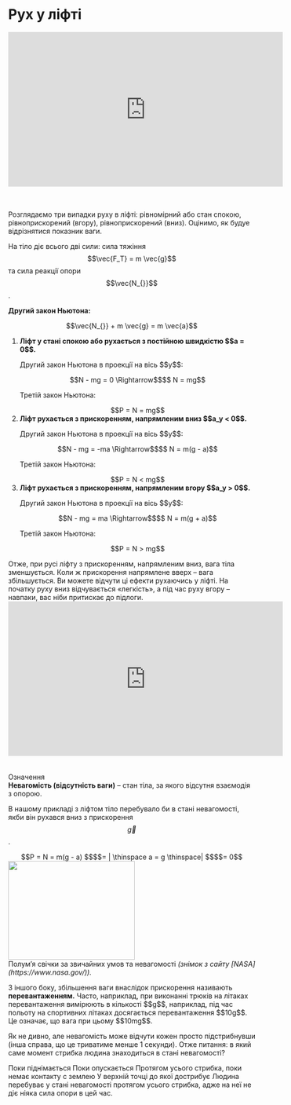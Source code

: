 # Рух у лiфтi

<div class="fluidMedia">
<iframe width="560" height="315" src="https://www.youtube.com/embed/ffDSJQCOd6I" frameborder="0" allowfullscreen></iframe>
</div>
<div class="popup">
</div>

<br>
<br>

Розглядаємо три випадки руху в лiфтi: рiвномiрний або стан спокою, рiвноприскорений (вгору), рiвноприскорений (вниз). Оцiнимо, як будуе вiдрiзнятися показник ваги.

На тiло дiє всього двi сили: сила тяжiння $$\vec{F_Т} = m \vec{g}$$ та сила реакцiї опори $$\vec{N_{}}$$.

<b>Другий закон Ньютона:</b>

<div class="space" align="center">$$\vec{N_{}} + m \vec{g} = m \vec{a}$$</div>

<ol>
<li>
<span class="p1"><b>Лiфт у станi спокою або рухається з постiйною швидкiстю $$a = 0$$.</b></span>

<p class="p3">Другий закон Ньютона в проекцiї на вісь $$y$$:</p>

<div class="space" align="center">$$N - mg = 0 \Rightarrow$$$$ N = mg$$</div>

Третiй закон Ньютона:

<div class="space" align="center">$$P = N = mg$$</div>
</li>
<li>
<span class="p1"><b>Лiфт рухається з прискоренням, напрямленим вниз $$a_y < 0$$.</b></span>

<p class="p3">Другий закон Ньютона в проекцiї на вісь $$y$$:</p>

<div class="center" align="center">$$N - mg = -ma \Rightarrow$$$$ N = m(g - a)$$</div>

Третiй закон Ньютона:

<div class="space" align="center">$$P = N < mg$$</div>
</li>

<li>
<span class="p1"><b>Лiфт рухається з прискоренням, напрямленим вгору $$a_y > 0$$.</b></span>

<p class="p3">Другий закон Ньютона в проекцiї на вісь $$y$$:</p>

<div class="space" align="center">$$N - mg = ma \Rightarrow$$$$ N = m(g + a)$$</div>

Третiй закон Ньютона:

<div class="space" align="center">$$P = N > mg$$</div>
</li>
</ol>

<div class="space">Отже, при русi лiфту з прискоренням, напрямленим вниз, вага тiла зменшується. Коли ж прискорення напрямлене вверх – вага збiльшується. Ви можете вiдчути цi ефекти рухаючись у лiфтi. На початку руху вниз вiдчувається «легкiсть», а під час руху вгору – навпаки, вас нiби притискає до пiдлоги.</div>

<div class="fluidMedia">
<iframe width="560" height="315" src="https://www.youtube.com/embed/SWZuvcR2R40" frameborder="0" allowfullscreen></iframe>
</div>
<div class="popup">
</div>
    
<br>
<br>

<div class="eoz-wrap">
<span class="eoz">Означення</span>
<div class="eoz-text">
<span class="p1"><b>Невагомiсть (вiдсутнiсть ваги)</b></span> – стан тiла, за якого вiдсутня взаємодiя з опорою.
</div>
</div>

В нашому прикладi з лiфтом тiло перебувало би в станi невагомостi, якби вiн рухався вниз з прискорення $$\vec{g}$$.
<div class="space" align="center">$$P = N = m(g - a) $$$$= | \thinspace a = g \thinspace| $$$$= 0$$</div>

<div class="space"><img class="image" width="258" height="201" src="https://rawgit.com/chudaol/ed-era-book-physics/master/images/chapter_4/15.png"></div>

<div class="space">Полум’я свiчки за звичайних умов та невагомостi <i>(знiмок з сайту [NASA](https://www.nasa.gov/)).</i></div>

<div class="space"><p class="p3">З iншого боку, збiльшення ваги внаслiдок прискорення називають <span class="p1"><b>перевантаженням.</b></span> Часто, наприклад, при виконаннi трюкiв на лiтаках перевантаження вимiрюють в кiлькостi $$g$$, наприклад, під час польоту на спортивних лiтаках досягається перевантаження $$10g$$. Це означає, що вага при цьому $$10mg$$.</p></div>

<quiz correctLabel="correct!" incorrectLabel="incorrect!" checkLabel="check ansert">
<question>
<p>Як не дивно, але невагомість може відчути кожен просто підстрибнувши (інша справа, що це триватиме менше 1 секунди). Отже питання: в який саме момент стрибка людина знаходиться в стані невагомості?</p>
 
<answer>Поки піднімається</answer>
<answer>Поки опускається</answer>
<answer correct>Протягом усього стрибка, поки немає контакту с землею</answer>
<answer>У верхній точці до якої дострибує</answer>
<explanation>
Людина перебуває у стані невагомості протягом усього стрибка, адже на неї не діє ніяка сила опори в цей час.
</explanation>
</question>
</quiz>